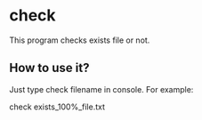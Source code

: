 # check
This program checks exists file or not.
## How to use it?
Just type check filename in console. For example:

check exists_100%_file.txt

